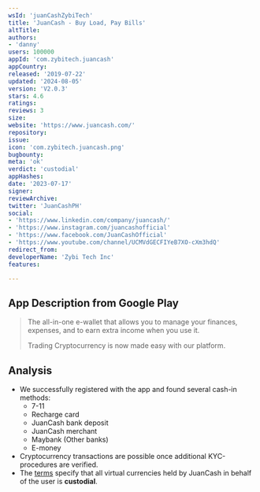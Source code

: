 ```yaml
---
wsId: 'juanCashZybiTech'
title: 'JuanCash - Buy Load, Pay Bills'
altTitle: 
authors:
- 'danny'
users: 100000
appId: 'com.zybitech.juancash'
appCountry: 
released: '2019-07-22'
updated: '2024-08-05'
version: 'V2.0.3'
stars: 4.6
ratings: 
reviews: 3
size: 
website: 'https://www.juancash.com/'
repository: 
issue: 
icon: 'com.zybitech.juancash.png'
bugbounty: 
meta: 'ok'
verdict: 'custodial'
appHashes: 
date: '2023-07-17'
signer: 
reviewArchive: 
twitter: 'JuanCashPH'
social:
- 'https://www.linkedin.com/company/juancash/'
- 'https://www.instagram.com/juancashofficial'
- 'https://www.facebook.com/JuanCashOfficial'
- 'https://www.youtube.com/channel/UCMVdGECFIYeB7XO-cXm3hdQ'
redirect_from: 
developerName: 'Zybi Tech Inc'
features: 

---
```


## App Description from Google Play

> The all-in-one e-wallet that allows you to manage your finances, expenses, and to earn extra income when you use it.
>
> Trading Cryptocurrency is now made easy with our platform.

## Analysis

- We successfully registered with the app and found several cash-in methods:
  - 7-11
  - Recharge card
  - JuanCash bank deposit
  - JuanCash merchant
  - Maybank (Other banks)
  - E-money
- Cryptocurrency transactions are possible once additional KYC-procedures are verified.
- The [terms](https://www.juancash.com/legal/juanexchangeterms.html) specify that all virtual currencies held by JuanCash in behalf of the user is **custodial**.
